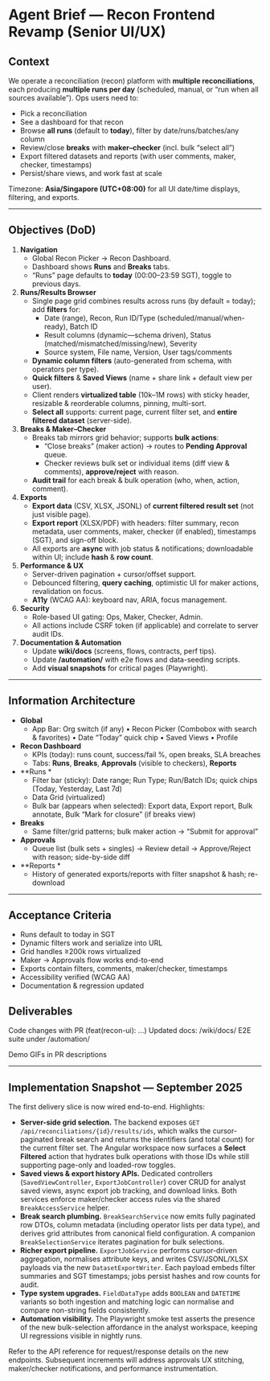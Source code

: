 # Agent Brief — Recon Frontend Revamp (Senior UI/UX)

## Context
We operate a reconciliation (recon) platform with **multiple reconciliations**, each producing **multiple runs per day** (scheduled, manual, or “run when all sources available”). Ops users need to:
- Pick a reconciliation
- See a dashboard for that recon
- Browse **all runs** (default to **today**), filter by date/runs/batches/any column
- Review/close **breaks** with **maker–checker** (incl. bulk “select all”)
- Export filtered datasets and reports (with user comments, maker, checker, timestamps)
- Persist/share views, and work fast at scale

Timezone: **Asia/Singapore (UTC+08:00)** for all UI date/time displays, filtering, and exports.

---

## Objectives (DoD)
1. **Navigation**
   - Global Recon Picker → Recon Dashboard.
   - Dashboard shows **Runs** and **Breaks** tabs.
   - “Runs” page defaults to **today** (00:00–23:59 SGT), toggle to previous days.
2. **Runs/Results Browser**
   - Single page grid combines results across runs (by default = today); add **filters** for:
     - Date (range), Recon, Run ID/Type (scheduled/manual/when-ready), Batch ID
     - Result columns (dynamic—schema driven), Status (matched/mismatched/missing/new), Severity
     - Source system, File name, Version, User tags/comments
   - **Dynamic column filters** (auto-generated from schema, with operators per type).
   - **Quick filters** & **Saved Views** (name + share link + default view per user).
   - Client renders **virtualized table** (10k–1M rows) with sticky header, resizable & reorderable columns, pinning, multi-sort.
   - **Select all** supports: current page, current filter set, and **entire filtered dataset** (server-side).
3. **Breaks & Maker–Checker**
   - Breaks tab mirrors grid behavior; supports **bulk actions**:
     - “Close breaks” (maker action) → routes to **Pending Approval** queue.
     - Checker reviews bulk set or individual items (diff view & comments), **approve/reject** with reason.
   - **Audit trail** for each break & bulk operation (who, when, action, comment).
4. **Exports**
   - **Export data** (CSV, XLSX, JSONL) of **current filtered result set** (not just visible page).
   - **Export report** (XLSX/PDF) with headers: filter summary, recon metadata, user comments, maker, checker (if enabled), timestamps (SGT), and sign-off block.
   - All exports are **async** with job status & notifications; downloadable within UI; include **hash** & **row count**.
5. **Performance & UX**
   - Server-driven pagination + cursor/offset support.
   - Debounced filtering, **query caching**, optimistic UI for maker actions, revalidation on focus.
   - **A11y** (WCAG AA): keyboard nav, ARIA, focus management.
6. **Security**
   - Role-based UI gating: Ops, Maker, Checker, Admin.
   - All actions include CSRF token (if applicable) and correlate to server audit IDs.
7. **Documentation & Automation**
   - Update **wiki/docs** (screens, flows, contracts, perf tips).
   - Update **/automation/** with e2e flows and data-seeding scripts.
   - Add **visual snapshots** for critical pages (Playwright).

---

## Information Architecture

- **Global**
  - App Bar: Org switch (if any) • Recon Picker (Combobox with search & favorites) • Date “Today” quick chip • Saved Views • Profile
- **Recon Dashboard**
  - KPIs (today): runs count, success/fail %, open breaks, SLA breaches
  - Tabs: **Runs**, **Breaks**, **Approvals** (visible to checkers), **Reports**
- **Runs *
  - Filter bar (sticky): Date range; Run Type; Run/Batch IDs; quick chips (Today, Yesterday, Last 7d)
  - Data Grid (virtualized)
  - Bulk bar (appears when selected): Export data, Export report, Bulk annotate, Bulk “Mark for closure” (if breaks view)
- **Breaks**
  - Same filter/grid patterns; bulk maker action → “Submit for approval”
- **Approvals**
  - Queue list (bulk sets + singles) → Review detail → Approve/Reject with reason; side-by-side diff
- **Reports *
  - History of generated exports/reports with filter snapshot & hash; re-download

---
## Acceptance Criteria

- Runs default to today in SGT
- Dynamic filters work and serialize into URL
- Grid handles ≥200k rows virtualized
- Maker → Approvals flow works end-to-end
- Exports contain filters, comments, maker/checker, timestamps
- Accessibility verified (WCAG AA)
- Documentation & regression updated

## Deliverables

Code changes with PR (feat(recon-ui): ...)
Updated docs: /wiki/docs/
E2E suite under /automation/

Demo GIFs in PR descriptions

---

## Implementation Snapshot — September 2025

The first delivery slice is now wired end-to-end. Highlights:

- **Server-side grid selection.** The backend exposes `GET /api/reconciliations/{id}/results/ids`, which walks the cursor-paginated break search and returns the identifiers (and total count) for the current filter set. The Angular workspace now surfaces a **Select Filtered** action that hydrates bulk operations with those IDs while still supporting page-only and loaded-row toggles.
- **Saved views & export history APIs.** Dedicated controllers (`SavedViewController`, `ExportJobController`) cover CRUD for analyst saved views, async export job tracking, and download links. Both services enforce maker/checker access rules via the shared `BreakAccessService` helper.
- **Break search plumbing.** `BreakSearchService` now emits fully paginated row DTOs, column metadata (including operator lists per data type), and derives grid attributes from canonical field configuration. A companion `BreakSelectionService` iterates pagination for bulk selections.
- **Richer export pipeline.** `ExportJobService` performs cursor-driven aggregation, normalises attribute keys, and writes CSV/JSONL/XLSX payloads via the new `DatasetExportWriter`. Each payload embeds filter summaries and SGT timestamps; jobs persist hashes and row counts for audit.
- **Type system upgrades.** `FieldDataType` adds `BOOLEAN` and `DATETIME` variants so both ingestion and matching logic can normalise and compare non-string fields consistently.
- **Automation visibility.** The Playwright smoke test asserts the presence of the new bulk-selection affordance in the analyst workspace, keeping UI regressions visible in nightly runs.

Refer to the API reference for request/response details on the new endpoints. Subsequent increments will address approvals UX stitching, maker/checker notifications, and performance instrumentation.
